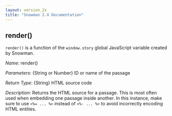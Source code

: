 ```yaml
---
layout: version_2x
title: "Snowman 2.X Documentation"
---
```


## render()

`render()` is a function of the `window.story` global JavaScript variable created by Snowman.

*Name*: render()

*Parameters*: {String or Number} ID or name of the passage

*Return Type*: {String} HTML source code

*Description*: Returns the HTML source for a passage. This is most often used when embedding one passage inside another. In this instance, make sure to use `<%= ... %>` instead of `<%- ... %>` to avoid incorrectly encoding HTML entities.
